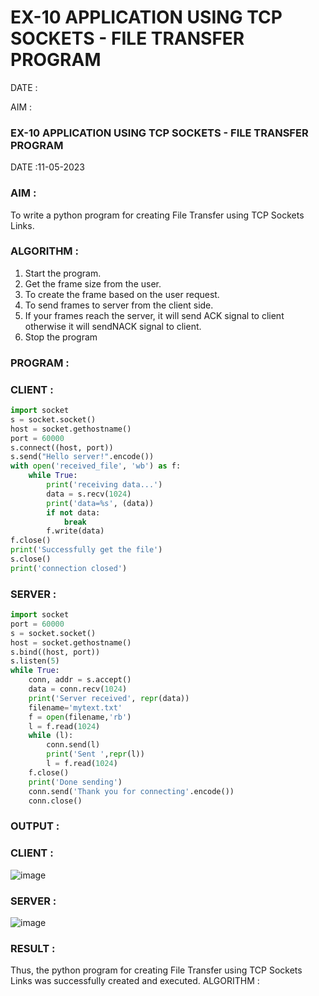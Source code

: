 # EX-10 APPLICATION USING TCP SOCKETS - FILE TRANSFER PROGRAM

DATE :

AIM :
### EX-10 APPLICATION USING TCP SOCKETS - FILE TRANSFER PROGRAM

DATE :11-05-2023

### AIM :

To write a python program for creating File Transfer using TCP Sockets Links.

### ALGORITHM :

1. Start the program.
2. Get the frame size from the user.
3. To create the frame based on the user request.
4. To send frames to server from the client side.
5. If your frames reach the server, it will send ACK signal to client otherwise it will sendNACK signal to    client.
6. Stop the program

### PROGRAM :

### CLIENT :
```py
import socket
s = socket.socket()
host = socket.gethostname()
port = 60000
s.connect((host, port))
s.send("Hello server!".encode())
with open('received_file', 'wb') as f:
    while True:
        print('receiving data...')
        data = s.recv(1024)
        print('data=%s', (data))
        if not data:
            break
        f.write(data)
f.close()
print('Successfully get the file')
s.close()
print('connection closed')
```
### SERVER :
```py
import socket
port = 60000
s = socket.socket()
host = socket.gethostname()
s.bind((host, port))
s.listen(5)
while True:
    conn, addr = s.accept()
    data = conn.recv(1024)
    print('Server received', repr(data))
    filename='mytext.txt'
    f = open(filename,'rb')
    l = f.read(1024)
    while (l):
        conn.send(l)
        print('Sent ',repr(l))
        l = f.read(1024)
    f.close()
    print('Done sending')
    conn.send('Thank you for connecting'.encode())
    conn.close()
```

### OUTPUT :

### CLIENT :

![image](https://github.com/Bhargava-123/EX-10/assets/85554376/a98f5f11-d2df-416b-870f-8b0a1b8cf108)


### SERVER :

![image](https://github.com/Bhargava-123/EX-10/assets/85554376/d074e8b8-b1cc-4b16-af18-e64a7e01677f)


### RESULT :

Thus, the python program for creating File Transfer using TCP Sockets Links was successfully created and executed.
ALGORITHM :

